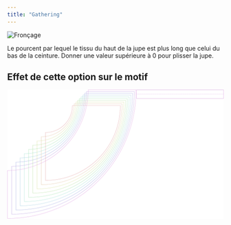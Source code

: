```yaml
---
title: "Gathering"
---
```


![Fronçage](gathering.svg)

Le pourcent par lequel le tissu du haut de la jupe est plus long que celui du bas de la ceinture. Donner une valeur supérieure à 0 pour plisser la jupe.

## Effet de cette option sur le motif

![Cette image montre l'effet de cette option en superposant plusieurs variantes qui ont une valeur différente pour cette option](sandy_gathering_sample.svg "Effect of this option on the pattern")
